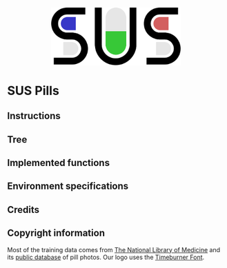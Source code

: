 <p align="center">
  <img src="./misc/logo.svg" width="300px" alt="project logo">
</p>

# SUS Pills


## Instructions


## Tree


## Implemented functions


## Environment specifications


## Credits


## Copyright information
Most of the training data comes from [The National Library of Medicine](https://lhncbc.nlm.nih.gov/project/c3pi-computational-photography-project-pill-identification) and its [public database](https://data.lhncbc.nlm.nih.gov/public/Pills/index.html) of pill photos.
Our logo uses the [Timeburner Font](https://www.1001fonts.com/timeburner-font.html).
